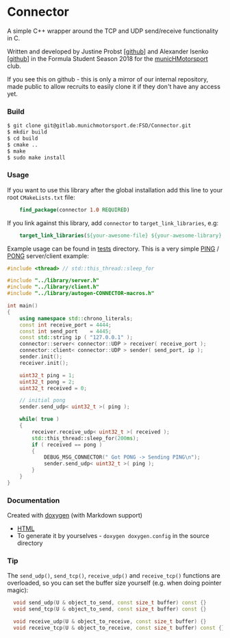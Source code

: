 Connector
=========

A simple C++ wrapper around the TCP and UDP send/receive functionality in C. 

Written and developed by Justine Probst [[github](https://github.com/jusnelda)] and Alexander Isenko [[github](https://github.com/cirquit)] in the Formula Student Season 2018 for the [municHMotorsport](https://www.munichmotorsport.de/) club. 

If you see this on github - this is only a mirror of our internal repository, made public to allow recruits to easily clone it if they don't have any access yet. 

### Build
```bash
$ git clone git@gitlab.munichmotorsport.de:FSD/Connector.git 
$ mkdir build  
$ cd build  
$ cmake ..  
$ make  
$ sudo make install
```  

### Usage

If you want to use this library after the global installation add this line to your root `CMakeLists.txt` file:
```cmake
    find_package(connector 1.0 REQUIRED)
```

If you link against this library, add `connector` to `target_link_libraries`, e.g:
```cmake
    target_link_libraries(${your-awesome-file} ${your-awesome-library} connector )
```

Example usage can be found in [tests](tests) directory. This is a very simple [PING](tests/pinger.cc) / [PONG](tests/ponger.cc) server/client example:

```c++
#include <thread> // std::this_thread::sleep_for

#include "../library/server.h"
#include "../library/client.h"
#include "../library/autogen-CONNECTOR-macros.h"

int main()
{
    using namespace std::chrono_literals;
    const int receive_port = 4444;
    const int send_port    = 4445;
    const std::string ip ( "127.0.0.1" );
    connector::server< connector::UDP > receiver( receive_port );
    connector::client< connector::UDP > sender( send_port, ip );
    sender.init();
    receiver.init();

    uint32_t ping = 1;
    uint32_t pong = 2;
    uint32_t received = 0;

    // initial pong
    sender.send_udp< uint32_t >( ping );

    while( true )
    {
        receiver.receive_udp< uint32_t >( received );
        std::this_thread::sleep_for(200ms);
        if ( received == pong )
        {
            DEBUG_MSG_CONNECTOR(" Got PONG -> Sending PING\n");
            sender.send_udp< uint32_t >( ping );
        }
    }
}
```

### Documentation  
Created with [doxygen](https://www.stack.nl/~dimitri/doxygen/ "Doxygen Website") (with Markdown support)  
  * [HTML](documentation/html/index.html)
  * To generate it by yourselves - `doxygen doxygen.config` in the source directory

### Tip
The `send_udp()`, `send_tcp()`, `receive_udp()` and `receive_tcp()` functions are overloaded, so you can set the buffer size yourself (e.g. when doing pointer magic):  
```c++
  void send_udp(U & object_to_send, const size_t buffer) const {}
  void send_tcp(U & object_to_send, const size_t buffer) const {}

  void receive_udp(U & object_to_receive, const size_t buffer) {}
  void receive_tcp(U & object_to_receive, const size_t buffer) const {}
```  
